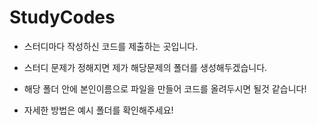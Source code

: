# StudyCodes

- 스터디마다 작성하신 코드를 제출하는 곳입니다.

- 스터디 문제가 정해지면 제가 해당문제의 폴더를 생성해두겠습니다.
- 해당 폴더 안에 본인이름으로 파일을 만들어 코드를 올려두시면 될것 같습니다!

- 자세한 방법은 예시 폴더를 확인해주세요!
